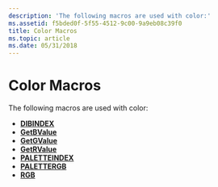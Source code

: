 ```yaml
---
description: 'The following macros are used with color:'
ms.assetid: f5bded0f-5f55-4512-9c00-9a9eb08c39f0
title: Color Macros
ms.topic: article
ms.date: 05/31/2018
---
```


# Color Macros

The following macros are used with color:

-   [**DIBINDEX**](/windows/desktop/api/Mmsystem/nf-mmsystem-dibindex)
-   [**GetBValue**](/windows/desktop/api/Wingdi/nf-wingdi-getbvalue)
-   [**GetGValue**](/windows/desktop/api/Wingdi/nf-wingdi-getgvalue)
-   [**GetRValue**](/windows/desktop/api/Wingdi/nf-wingdi-getrvalue)
-   [**PALETTEINDEX**](/windows/desktop/api/Wingdi/nf-wingdi-paletteindex)
-   [**PALETTERGB**](/windows/desktop/api/Wingdi/nf-wingdi-palettergb)
-   [**RGB**](/windows/desktop/api/Wingdi/nf-wingdi-rgb)

 

 



